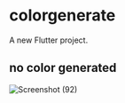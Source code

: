 # colorgenerate

A new Flutter project.

## no color generated 
![Screenshot (92)](https://github.com/user-attachments/assets/c0c588fb-545a-4809-89f3-606d08ad6639)
